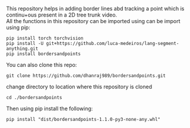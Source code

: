 This repository helps in adding border lines abd tracking a point which is continu+ous present in a 2D tree trunk video.  
All the functions in this repository can be imported using can be import using pip:  
```
pip install torch torchvision
pip install -U git+https://github.com/luca-medeiros/lang-segment-anything.git
pip install bordersandpoints
```
You can also clone this repo:
```
git clone https://github.com/dhanraj989/bordersandpoints.git
```
change directory to location where this repository is cloned
```
cd ./bordersandpoints
```
Then using pip install the following:  
```
pip install "dist/bordersandpoints-1.1.0-py3-none-any.whl"
```

